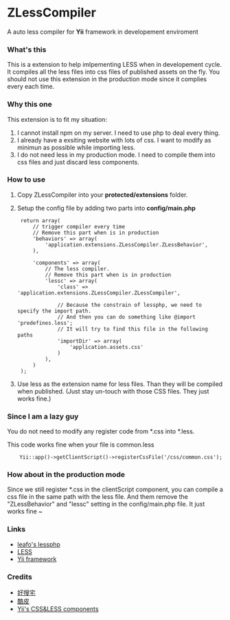 ZLessCompiler
=============

A auto less compiler for **Yii** framework in developement enviroment

### What's this

This is a extension to help imlpementing LESS when in developement cycle. It compiles all the less files into css files of published assets on the fly. You should not use this extension in the production mode since it complies every each time.

### Why this one

This extension is to fit my situation:

1. I cannot install npm on my server. I need to use php to deal every thing.
2. I already have a exsiting website with lots of css. I want to modify as minimun as possible while importing less.
3. I do not need less in my production mode. I need to compile them into css files and just discard less components.

### How to use

1. Copy ZLessCompiler into your **protected/extensions** folder.
2. Setup the config file by adding two parts into **config/main.php**

        return array(
            // trigger compiler every time
            // Remove this part when is in production
            'behaviors' => array(
                'application.extensions.ZLessCompiler.ZLessBehavior',
            ),

            'components' => array(
                // The less compiler.
                // Remove this part when is in production
                'lessc' => array(
                    'class' => 'application.extensions.ZLessCompiler.ZLessCompiler',

                    // Because the constrain of lessphp, we need to specify the import path.
                    // And then you can do something like @import 'predefines.less';
                    // It will try to find this file in the following paths
                    'importDir' => array(
                        'application.assets.css'
                    )
                ),
            )
        );
3. Use less as the extension name for less files. Than they will be compiled when published. (Just stay un-touch with those CSS files. They just works fine.)

### Since I am a lazy guy

You do not need to modify any register code from *.css into *.less.

This code works fine when your file is common.less

        Yii::app()->getClientScript()->registerCssFile('/css/common.css');

### How about in the production mode

Since we still register *.css in the clientScript component, you can compile a css file in the same path with the less file. And them remove the "ZLessBehavior" and "lessc" setting in the config/main.php file. It just works fine ~

### Links

* [leafo's lessphp](https://github.com/leafo/lessphp)
* [LESS](http://lesscss.org/)
* [Yii framework](http://www.yiiframework.com/)

### Credits

* [好搜宅](http://www.howso.com.tw)
* [酷皮](http://www.coolpics.com.tw)
* [Yii's CSS&LESS components](http://www.yiiframework.com/extensions/?tag=css)
